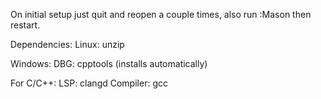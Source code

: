 On initial setup just quit and reopen a couple times, also run :Mason then restart.

Dependencies: 
Linux:
    unzip

Windows:
    DBG: cpptools (installs automatically)

For C/C++:
    LSP: clangd 
    Compiler: gcc
